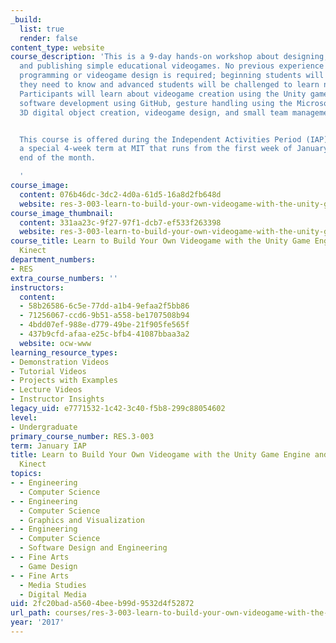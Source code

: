 ```yaml
---
_build:
  list: true
  render: false
content_type: website
course_description: 'This is a 9-day hands-on workshop about designing, building,
  and publishing simple educational videogames. No previous experience with computer
  programming or videogame design is required; beginning students will be taught everything
  they need to know and advanced students will be challenged to learn new skills.
  Participants will learn about videogame creation using the Unity game engine, collaborative
  software development using GitHub, gesture handling using the Microsoft Kinect,
  3D digital object creation, videogame design, and small team management.


  This course is offered during the Independent Activities Period (IAP), which is
  a special 4-week term at MIT that runs from the first week of January until the
  end of the month.

  '
course_image:
  content: 076b46dc-3dc2-4d0a-61d5-16a8d2fb648d
  website: res-3-003-learn-to-build-your-own-videogame-with-the-unity-game-engine-and-microsoft-kinect-january-iap-2017
course_image_thumbnail:
  content: 331aa23c-9f27-97f1-dcb7-ef533f263398
  website: res-3-003-learn-to-build-your-own-videogame-with-the-unity-game-engine-and-microsoft-kinect-january-iap-2017
course_title: Learn to Build Your Own Videogame with the Unity Game Engine and Microsoft
  Kinect
department_numbers:
- RES
extra_course_numbers: ''
instructors:
  content:
  - 58b26586-6c5e-77dd-a1b4-9efaa2f5bb86
  - 71256067-ccd6-9b51-a558-be1707508b94
  - 4bdd07ef-988e-d779-49be-21f905fe565f
  - 437b9cfd-afaa-e25c-bfb4-41087bbaa3a2
  website: ocw-www
learning_resource_types:
- Demonstration Videos
- Tutorial Videos
- Projects with Examples
- Lecture Videos
- Instructor Insights
legacy_uid: e7771532-1c42-3c40-f5b8-299c88054602
level:
- Undergraduate
primary_course_number: RES.3-003
term: January IAP
title: Learn to Build Your Own Videogame with the Unity Game Engine and Microsoft
  Kinect
topics:
- - Engineering
  - Computer Science
- - Engineering
  - Computer Science
  - Graphics and Visualization
- - Engineering
  - Computer Science
  - Software Design and Engineering
- - Fine Arts
  - Game Design
- - Fine Arts
  - Media Studies
  - Digital Media
uid: 2fc20bad-a560-4bee-b99d-9532d4f52872
url_path: courses/res-3-003-learn-to-build-your-own-videogame-with-the-unity-game-engine-and-microsoft-kinect-january-iap-2017
year: '2017'
---
```

